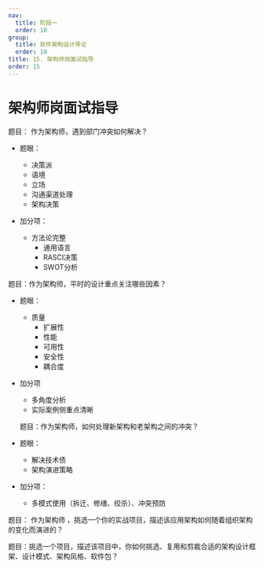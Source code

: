 ```yaml
---
nav:
  title: 阶段一
  order: 10
group:
  title: 软件架构设计导论
  order: 10
title: 15. 架构师岗面试指导
order: 15
---
```


# 架构师岗面试指导

题目： 作为架构师，遇到部门冲突如何解决？

 - 题眼：
   	- 决策派
   	- 语境
   	- 立场
   	- 沟通渠道处理
   	- 架构决策

- 加分项：
  - 方法论完整
    - 通用语言
    - RASCI决策
    - SWOT分析

题目：作为架构师，平时的设计重点关注哪些因素？

 - 题眼：
    - 质量
      	- 扩展性
      	- 性能
      	- 可用性
      	- 安全性
      	- 耦合度
- 加分项
  - 多角度分析
  - 实际案例侧重点清晰

  题目：作为架构师，如何处理新架构和老架构之间的冲突？

 - 题眼：
   	- 解决技术债
   	- 架构演进策略
 - 加分项：
   	- 多模式使用（拆迁、修缮、绞杀）、冲突预防

题目： 作为架构师 ，挑选一个你的实战项目，描述该应用架构如何随着组织架构的变化而演进的？ 

题目：挑选一个项目，描述该项目中，你如何挑选、复用和剪裁合适的架构设计框架、设计模式、架构风格、软件包？